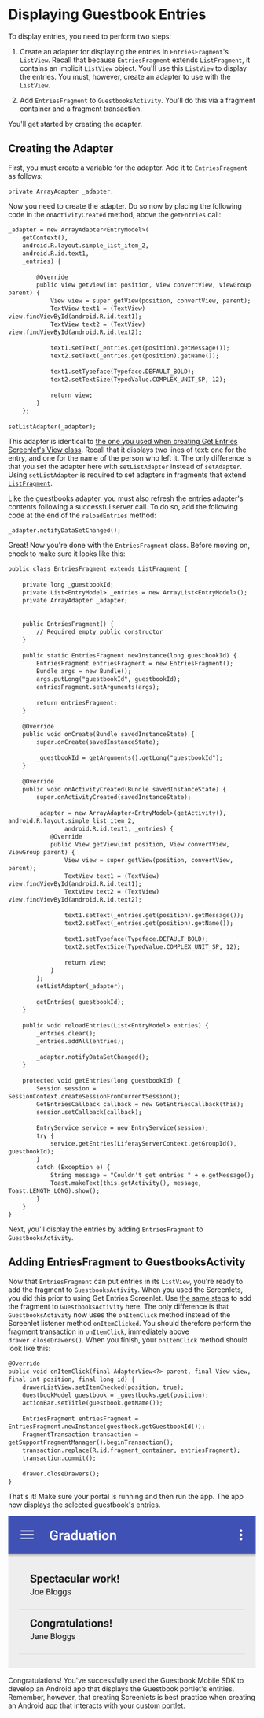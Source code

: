 # Displaying Guestbook Entries [](id=displaying-guestbook-entries)

To display entries, you need to perform two steps: 

1. Create an adapter for displaying the entries in `EntriesFragment`'s 
   `ListView`. Recall that because `EntriesFragment` extends `ListFragment`, it 
   contains an implicit `ListView` object. You'll use this `ListView` to display 
   the entries. You must, however, create an adapter to use with the `ListView`. 

2. Add `EntriesFragment` to `GuestbooksActivity`. You'll do this via a fragment 
   container and a fragment transaction.

You'll get started by creating the adapter. 

## Creating the Adapter [](id=creating-the-adapter)

First, you must create a variable for the adapter. Add it to `EntriesFragment` 
as follows: 

    private ArrayAdapter _adapter;

Now you need to create the adapter. Do so now by placing the following code in 
the `onActivityCreated` method, above the `getEntries` call:

    _adapter = new ArrayAdapter<EntryModel>(
        getContext(), 
        android.R.layout.simple_list_item_2,
        android.R.id.text1, 
        _entries) {
        
            @Override
            public View getView(int position, View convertView, ViewGroup parent) {
                View view = super.getView(position, convertView, parent);
                TextView text1 = (TextView) view.findViewById(android.R.id.text1);
                TextView text2 = (TextView) view.findViewById(android.R.id.text2);

                text1.setText(_entries.get(position).getMessage());
                text2.setText(_entries.get(position).getName());

                text1.setTypeface(Typeface.DEFAULT_BOLD);
                text2.setTextSize(TypedValue.COMPLEX_UNIT_SP, 12);

                return view;
            }
        };
 
    setListAdapter(_adapter);

This adapter is identical to 
[the one you used when creating Get Entries Screenlet's View class](/develop/learning-paths/mobile/-/knowledge_base/6-2/creating-the-get-entries-screenlets-ui#creating-the-view-class). 
Recall that it displays two lines of text: one for the entry, and one for the 
name of the person who left it. The only difference is that you set the adapter 
here with `setListAdapter` instead of `setAdapter`. Using `setListAdapter` is 
required to set adapters in fragments that extend 
[`ListFragment`](http://developer.android.com/reference/android/app/ListFragment.html). 

Like the guestbooks adapter, you must also refresh the entries adapter's 
contents following a successful server call. To do so, add the following code at 
the end of the `reloadEntries` method: 

    _adapter.notifyDataSetChanged();

Great! Now you're done with the `EntriesFragment` class. Before moving on, check 
to make sure it looks like this:

    public class EntriesFragment extends ListFragment {

        private long _guestbookId;
        private List<EntryModel> _entries = new ArrayList<EntryModel>();
        private ArrayAdapter _adapter;


        public EntriesFragment() {
            // Required empty public constructor
        }

        public static EntriesFragment newInstance(long guestbookId) {
            EntriesFragment entriesFragment = new EntriesFragment();
            Bundle args = new Bundle();
            args.putLong("guestbookId", guestbookId);
            entriesFragment.setArguments(args);

            return entriesFragment;
        }

        @Override
        public void onCreate(Bundle savedInstanceState) {
            super.onCreate(savedInstanceState);

            _guestbookId = getArguments().getLong("guestbookId");
        }

        @Override
        public void onActivityCreated(Bundle savedInstanceState) {
            super.onActivityCreated(savedInstanceState);

            _adapter = new ArrayAdapter<EntryModel>(getActivity(), android.R.layout.simple_list_item_2,
                    android.R.id.text1, _entries) {
                @Override
                public View getView(int position, View convertView, ViewGroup parent) {
                    View view = super.getView(position, convertView, parent);
                    TextView text1 = (TextView) view.findViewById(android.R.id.text1);
                    TextView text2 = (TextView) view.findViewById(android.R.id.text2);

                    text1.setText(_entries.get(position).getMessage());
                    text2.setText(_entries.get(position).getName());

                    text1.setTypeface(Typeface.DEFAULT_BOLD);
                    text2.setTextSize(TypedValue.COMPLEX_UNIT_SP, 12);

                    return view;
                }
            };
            setListAdapter(_adapter);

            getEntries(_guestbookId);
        }

        public void reloadEntries(List<EntryModel> entries) {
            _entries.clear();
            _entries.addAll(entries);

            _adapter.notifyDataSetChanged();
        }

        protected void getEntries(long guestbookId) {
            Session session = SessionContext.createSessionFromCurrentSession();
            GetEntriesCallback callback = new GetEntriesCallback(this);
            session.setCallback(callback);

            EntryService service = new EntryService(session);
            try {
                service.getEntries(LiferayServerContext.getGroupId(), guestbookId);
            }
            catch (Exception e) {
                String message = "Couldn't get entries " + e.getMessage();
                Toast.makeText(this.getActivity(), message, Toast.LENGTH_LONG).show();
            }
        }
    }

Next, you'll display the entries by adding `EntriesFragment` to 
`GuestbooksActivity`. 

## Adding EntriesFragment to GuestbooksActivity [](id=adding-entriesfragment-to-guestbooksactivity)

Now that `EntriesFragment` can put entries in its `ListView`, you're ready to 
add the fragment to `GuestbooksActivity`. When you used the Screenlets, you did 
this prior to using Get Entries Screenlet. Use 
[the same steps](/develop/learning-paths/mobile/-/knowledge_base/6-2/creating-a-fragment-for-get-entries-screenlet#adding-the-fragment-to-guestbooksactivity) 
to add the fragment to `GuestbooksActivity` here. The only difference is that 
`GuestbooksActivity` now uses the `onItemClick` method instead of the Screenlet 
listener method `onItemClicked`. You should therefore perform the fragment 
transaction in `onItemClick`, immediately above `drawer.closeDrawers()`. When 
you finish, your `onItemClick` method should look like this: 

    @Override
    public void onItemClick(final AdapterView<?> parent, final View view, final int position, final long id) {
        drawerListView.setItemChecked(position, true);
        GuestbookModel guestbook = _guestbooks.get(position);
        actionBar.setTitle(guestbook.getName());

        EntriesFragment entriesFragment = EntriesFragment.newInstance(guestbook.getGuestbookId());
        FragmentTransaction transaction = getSupportFragmentManager().beginTransaction();
        transaction.replace(R.id.fragment_container, entriesFragment);
        transaction.commit();

        drawer.closeDrawers();
    }

That's it! Make sure your portal is running and then run the app. The app now 
displays the selected guestbook's entries. 

![Figure 1: The entries for the selected guestbook now appear in your app.](../../images/android-guestbook-entries.png)

Congratulations! You've successfully used the Guestbook Mobile SDK to develop an 
Android app that displays the Guestbook portlet's entities. Remember, however, 
that creating Screenlets is best practice when creating an Android app that 
interacts with your custom portlet. 
